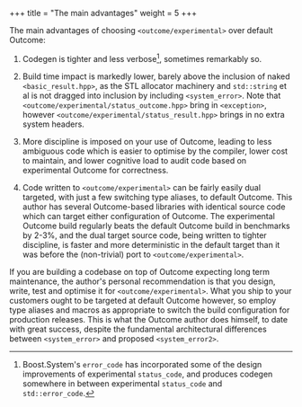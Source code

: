 +++
title = "The main advantages"
weight = 5
+++

The main advantages of choosing `<outcome/experimental>` over default Outcome:

1. Codegen is tighter and less verbose[^1], sometimes remarkably so.

2. Build time impact is markedly lower, barely above the inclusion of naked
`<basic_result.hpp>`, as the STL allocator machinery and `std::string` et al
is not dragged into inclusion by including `<system_error>`. Note that
`<outcome/experimental/status_outcome.hpp>` bring in `<exception>`,
however `<outcome/experimental/status_result.hpp>` brings in no extra system
headers.

3. More discipline is imposed on your use of Outcome, leading to
less ambiguous code which is easier to optimise by the compiler,
lower cost to maintain, and lower cognitive load to audit code based on
experimental Outcome for correctness.

4. Code written to `<outcome/experimental>` can be fairly easily dual
targeted, with just a few switching type aliases, to default Outcome.
This author has several Outcome-based libraries with identical source code which
can target either configuration of Outcome. The experimental Outcome
build regularly beats the default Outcome build in benchmarks by 2-3%,
and the dual target source code, being written to tighter discipline,
is faster and more deterministic in the default target than it was before
the (non-trivial) port to `<outcome/experimental>`.


If you are building a codebase on top of Outcome expecting long term
maintenance, the author's personal recommendation is that you design, write, test and
optimise it for `<outcome/experimental>`. What you ship to your customers
ought to be targeted at default Outcome however, so employ type aliases and
macros as appropriate to switch the build configuration for production releases.
This is what the Outcome author does himself, to date with great success,
despite the fundamental architectural differences between `<system_error>`
and proposed `<system_error2>`.



[^1]: Boost.System's `error_code` has incorporated some of the design improvements of experimental `status_code`, and produces codegen somewhere in between experimental `status_code` and `std::error_code`.